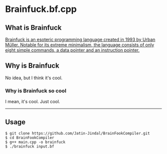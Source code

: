 # Brainfuck.bf.cpp

## What is Brainfuck
[Brainfuck is an esoteric programming language created in 1993 by Urban Müller. Notable for its extreme minimalism, the language consists of only eight simple commands, a data pointer and an instruction pointer.](https://en.wikipedia.org/wiki/Brainfuck)

## Why is Brainfuck
No idea, but I think it's cool.

### Why is Brainfuck so cool
I mean, it's cool. Just cool.

---

## Usage
[//]: # ( About: Compiling )
[//]: # ( Language: C++ )
[//]: # ( Path: main.cpp )
```shell
$ git clone https://github.com/Jatin-Jindal/BrainFookCompiler.git
$ cd BrainFookCompiler
$ g++ main.cpp -o brainfuck
$ ./brainfuck input.bf
```
